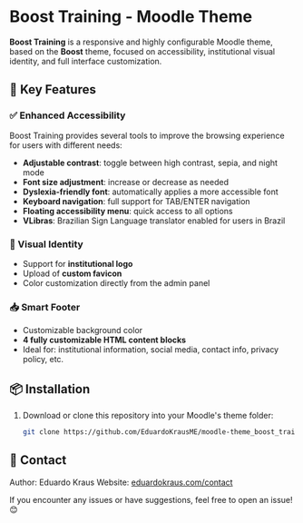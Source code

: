 # Boost Training - Moodle Theme

**Boost Training** is a responsive and highly configurable Moodle theme, based on the **Boost** theme, focused on accessibility, institutional visual identity, and full interface customization.

## 🎯 Key Features

### ✅ Enhanced Accessibility

Boost Training provides several tools to improve the browsing experience for users with different needs:

* **Adjustable contrast**: toggle between high contrast, sepia, and night mode
* **Font size adjustment**: increase or decrease as needed
* **Dyslexia-friendly font**: automatically applies a more accessible font
* **Keyboard navigation**: full support for TAB/ENTER navigation
* **Floating accessibility menu**: quick access to all options
* **VLibras**: Brazilian Sign Language translator enabled for users in Brazil

### 🎨 Visual Identity

* Support for **institutional logo**
* Upload of **custom favicon**
* Color customization directly from the admin panel

### 📥 Smart Footer

* Customizable background color
* **4 fully customizable HTML content blocks**
* Ideal for: institutional information, social media, contact info, privacy policy, etc.

## 📦 Installation

1. Download or clone this repository into your Moodle's theme folder:

   ```bash
   git clone https://github.com/EduardoKrausME/moodle-theme_boost_training.git moodle/theme/boost_training
   ```

## 📧 Contact

Author: Eduardo Kraus
Website: [eduardokraus.com/contact](https://eduardokraus.com/contato)

If you encounter any issues or have suggestions, feel free to open an issue! 😊